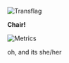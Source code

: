 ![Transflag](https://emojipedia-us.s3.dualstack.us-west-1.amazonaws.com/thumbs/160/samsung/265/transgender-flag_1f3f3-fe0f-200d-26a7-fe0f.png)

**Chair!**

![Metrics](https://metrics.lecoq.io/cahir-1?template=classic&base.community=0&base.repositories=0&base.metadata=0&activity=1&stars=1&stars.limit=4&activity.limit=5&activity.days=14&activity.filter=all&config.timezone=UTC&config.animated=true)

oh, and its she/her
                                                    
      
